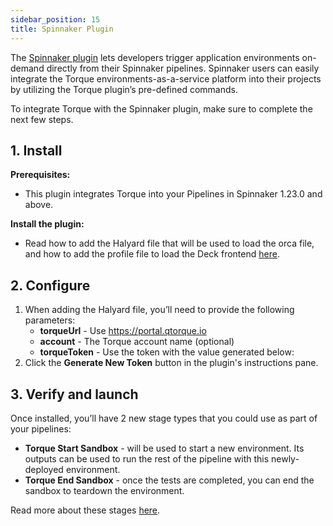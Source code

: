 ```yaml
---
sidebar_position: 15
title: Spinnaker Plugin
---
```


The [Spinnaker plugin](https://github.com/QualiTorque/torque-spinnaker-plugin) lets developers trigger application environments on-demand directly from their Spinnaker pipelines. Spinnaker users can easily integrate the Torque environments-as-a-service platform into their projects by utilizing the Torque plugin’s pre-defined commands.

To integrate Torque with the Spinnaker plugin, make sure to complete the next few steps.

## 1. Install

__Prerequisites:__
* This plugin integrates Torque into your Pipelines in Spinnaker 1.23.0 and above.

__Install the plugin:__
* Read how to add the Halyard file that will be used to load the orca file, and how to add the profile file to load the Deck frontend [here](https://github.com/QualiTorque/torque-spinnaker-plugin#plugin-deployment-guide-for-spinnaker).

## 2. Configure

1. When adding the Halyard file, you’ll need to provide the following parameters:
    * __torqueUrl__ - Use https://portal.qtorque.io
    * __account__ - The Torque account name (optional)
    * __torqueToken__ - Use the token with the value generated below:
2. Click the __Generate New Token__ button in the plugin's instructions pane.

## 3. Verify and launch
Once installed, you’ll have 2 new stage types that you could use as part of your pipelines:
* __Torque Start Sandbox__ - will be used to start a new environment. Its outputs can be used to run the rest of the pipeline with this newly-deployed environment.
* __Torque End Sandbox__ - once the tests are completed, you can end the sandbox to teardown the environment.

Read more about these stages [here](https://github.com/QualiTorque/torque-spinnaker-plugin#usage).
